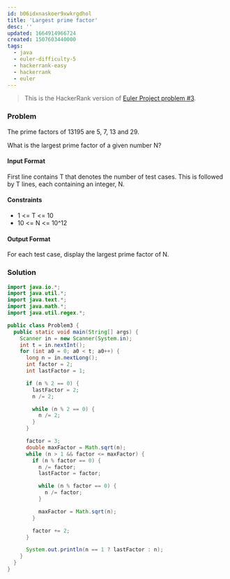 ```yaml
---
id: b06idxnaskoer9xwkrgdhol
title: 'Largest prime factor'
desc: ''
updated: 1664914966724
created: 1507603440000
tags:
  - java
  - euler-difficulty-5
  - hackerrank-easy
  - hackerrank
  - euler
---
```


> This is the HackerRank version of [Euler Project problem #3](https://www.hackerrank.com/contests/projecteuler/challenges/euler003/problem).

### Problem

The prime factors of 13195 are 5, 7, 13 and 29.

What is the largest prime factor of a given number N?

#### Input Format

First line contains T that denotes the number of test cases. This is followed by T lines, each containing an integer, N.

#### Constraints

- 1 <= T <= 10
- 10 <= N <= 10^12

#### Output Format

For each test case, display the largest prime factor of N.

### Solution

```java
import java.io.*;
import java.util.*;
import java.text.*;
import java.math.*;
import java.util.regex.*;

public class Problem3 {
  public static void main(String[] args) {
    Scanner in = new Scanner(System.in);
    int t = in.nextInt();
    for (int a0 = 0; a0 < t; a0++) {
      long n = in.nextLong();
      int factor = 2;
      int lastFactor = 1;

      if (n % 2 == 0) {
        lastFactor = 2;
        n /= 2;

        while (n % 2 == 0) {
          n /= 2;
        }
      }

      factor = 3;
      double maxFactor = Math.sqrt(n);
      while (n > 1 && factor <= maxFactor) {
        if (n % factor == 0) {
          n /= factor;
          lastFactor = factor;

          while (n % factor == 0) {
            n /= factor;
          }

          maxFactor = Math.sqrt(n);
        }

        factor += 2;
      }

      System.out.println(n == 1 ? lastFactor : n);
    }
  }
}
```
